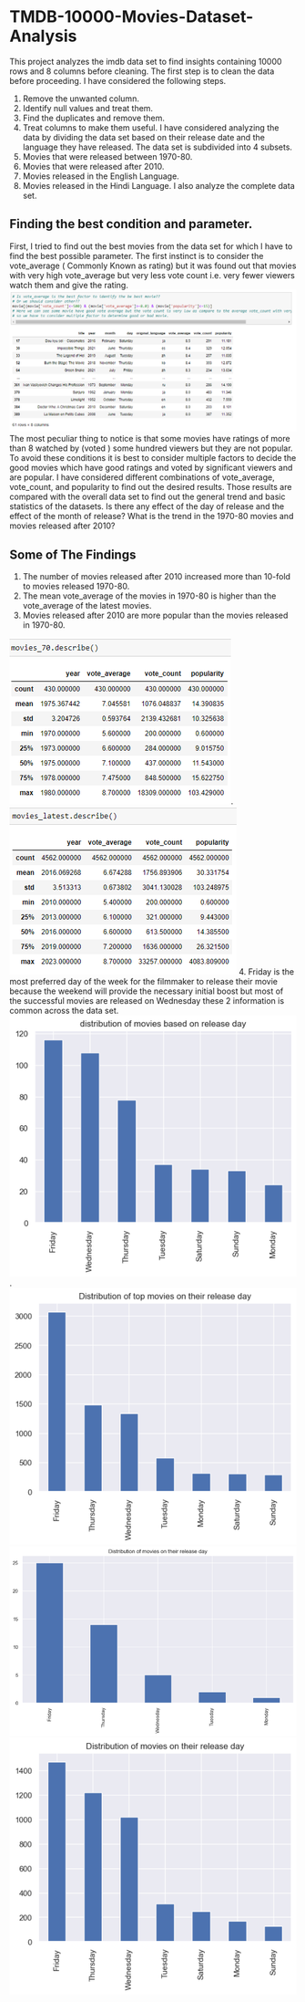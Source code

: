 # TMDB-10000-Movies-Dataset-Analysis
This project analyzes the imdb data set to find insights containing 10000 rows and 8 columns before cleaning. The first step is to clean the data before proceeding. I have considered the following steps.
1. Remove the unwanted column.
2. Identify null values and treat them.
3. Find the duplicates and remove them.
4. Treat columns to make them useful.
I have considered analyzing the data by dividing the data set based on their release date and the language they have released.
The data set is subdivided into 4 subsets.
1. Movies that were released between 1970-80.
2. Movies that were released after 2010.
3. Movies released in the English Language.
4. Movies released in the Hindi Language.
I also analyze the complete data set.
## Finding the best condition and parameter.
First, I tried to find out the best movies from the data set for which I have to find the best possible parameter. The first instinct is to consider the vote_average ( Commonly Known as rating) but it was found out that movies with very high vote_average but very less vote count i.e. very fewer viewers watch them and give the rating. !['High rating but low popularity and vote count'](./Charts/High%20rating%20but%20least%20vote_count%20and%20popularity.png)
 The most peculiar thing to notice is that some movies have ratings of more than 8 watched by (voted ) some hundred viewers but they are not popular. To avoid these conditions it is best to consider multiple factors to decide the good movies which have good ratings and voted by significant viewers and are popular. I have considered different combinations of vote_average, vote_count, and popularity to find out the desired results.
	Those results are compared with the overall data set to find out the general trend and basic statistics of the datasets. Is there any effect of the day of release and the effect of the month of release? What is the trend in the 1970-80 movies and movies released after 2010? 
## Some of The Findings
1. The number of movies released after 2010 increased more than 10-fold to movies released 1970-80. 
2. The mean vote_average of the movies in 1970-80 is higher than the vote_average of the latest movies.
3. Movies released after 2010 are more popular than the movies released in 1970-80.

 ![](./Charts/Movies_70.png). ![](./Charts/movies_latest.png)
4. Friday is the most preferred day of the week for the filmmaker to release their movie because the weekend will provide the necessary initial boost but most of the successful movies are released on Wednesday these 2 information is common across the data set.
![](./Charts/distribution%20of%20movies%20based%20on%20release%20day_70s.png). ![](./Charts/Distribution%20of%20movies%20on%20their%20release%20day.png)
![](./Charts/Distribution%20of%20movies%20on%20their%20release%20day_bollywood.png)
![](./Charts/Distribution%20of%20movies%20on%20their%20release%20day_latest.png)

